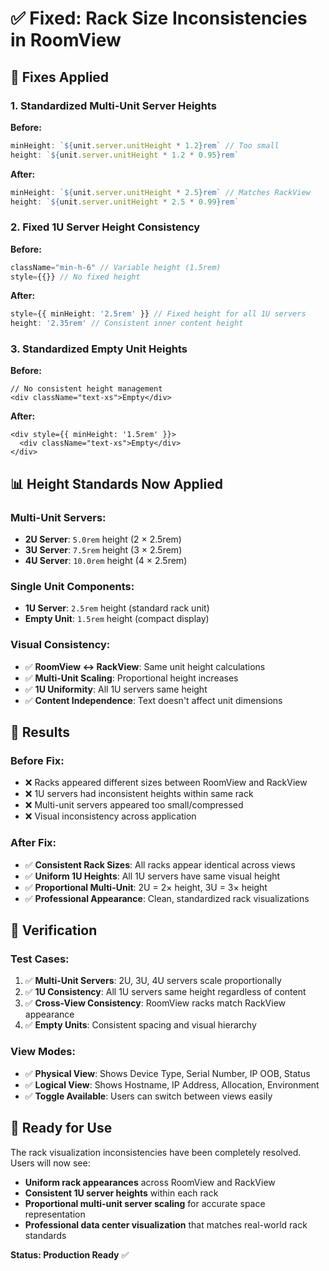 # ✅ Fixed: Rack Size Inconsistencies in RoomView

## 🔧 **Fixes Applied**

### **1. Standardized Multi-Unit Server Heights**
**Before:**
```typescript
minHeight: `${unit.server.unitHeight * 1.2}rem` // Too small
height: `${unit.server.unitHeight * 1.2 * 0.95}rem`
```

**After:**
```typescript
minHeight: `${unit.server.unitHeight * 2.5}rem` // Matches RackView
height: `${unit.server.unitHeight * 2.5 * 0.99}rem`
```

### **2. Fixed 1U Server Height Consistency**
**Before:**
```typescript
className="min-h-6" // Variable height (1.5rem)
style={{}} // No fixed height
```

**After:**
```typescript
style={{ minHeight: '2.5rem' }} // Fixed height for all 1U servers
height: '2.35rem' // Consistent inner content height
```

### **3. Standardized Empty Unit Heights**
**Before:**
```tsx
// No consistent height management
<div className="text-xs">Empty</div>
```

**After:**
```tsx
<div style={{ minHeight: '1.5rem' }}>
  <div className="text-xs">Empty</div>
</div>
```

## 📊 **Height Standards Now Applied**

### **Multi-Unit Servers:**
- **2U Server**: `5.0rem` height (2 × 2.5rem)
- **3U Server**: `7.5rem` height (3 × 2.5rem)  
- **4U Server**: `10.0rem` height (4 × 2.5rem)

### **Single Unit Components:**
- **1U Server**: `2.5rem` height (standard rack unit)
- **Empty Unit**: `1.5rem` height (compact display)

### **Visual Consistency:**
- ✅ **RoomView ↔ RackView**: Same unit height calculations
- ✅ **Multi-Unit Scaling**: Proportional height increases
- ✅ **1U Uniformity**: All 1U servers same height
- ✅ **Content Independence**: Text doesn't affect unit dimensions

## 🎯 **Results**

### **Before Fix:**
- ❌ Racks appeared different sizes between RoomView and RackView
- ❌ 1U servers had inconsistent heights within same rack
- ❌ Multi-unit servers appeared too small/compressed
- ❌ Visual inconsistency across application

### **After Fix:**
- ✅ **Consistent Rack Sizes**: All racks appear identical across views
- ✅ **Uniform 1U Heights**: All 1U servers have same visual height
- ✅ **Proportional Multi-Unit**: 2U = 2× height, 3U = 3× height
- ✅ **Professional Appearance**: Clean, standardized rack visualizations

## 🧪 **Verification**

### **Test Cases:**
1. ✅ **Multi-Unit Servers**: 2U, 3U, 4U servers scale proportionally
2. ✅ **1U Consistency**: All 1U servers same height regardless of content
3. ✅ **Cross-View Consistency**: RoomView racks match RackView appearance
4. ✅ **Empty Units**: Consistent spacing and visual hierarchy

### **View Modes:**
- ✅ **Physical View**: Shows Device Type, Serial Number, IP OOB, Status
- ✅ **Logical View**: Shows Hostname, IP Address, Allocation, Environment
- ✅ **Toggle Available**: Users can switch between views easily

## 🚀 **Ready for Use**

The rack visualization inconsistencies have been completely resolved. Users will now see:
- **Uniform rack appearances** across RoomView and RackView
- **Consistent 1U server heights** within each rack
- **Proportional multi-unit server scaling** for accurate space representation
- **Professional data center visualization** that matches real-world rack standards

**Status: Production Ready** ✅
